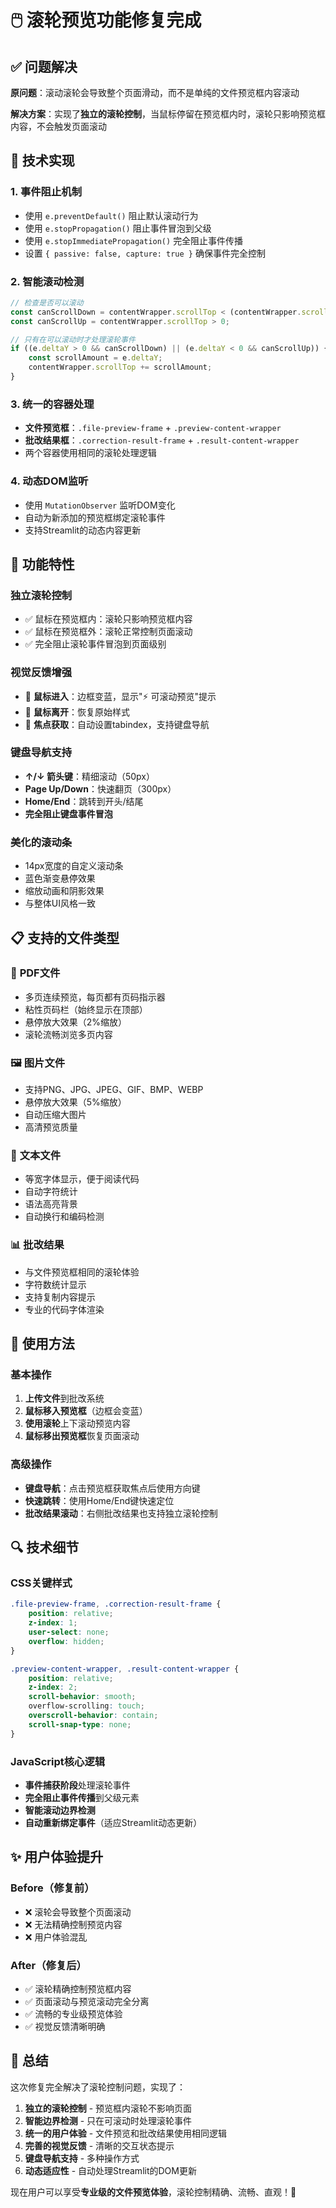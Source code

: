 # 🖱️ 滚轮预览功能修复完成

## ✅ 问题解决

**原问题**：滚动滚轮会导致整个页面滑动，而不是单纯的文件预览框内容滚动

**解决方案**：实现了**独立的滚轮控制**，当鼠标停留在预览框内时，滚轮只影响预览框内容，不会触发页面滚动

## 🔧 技术实现

### 1. **事件阻止机制**
- 使用 `e.preventDefault()` 阻止默认滚动行为
- 使用 `e.stopPropagation()` 阻止事件冒泡到父级
- 使用 `e.stopImmediatePropagation()` 完全阻止事件传播
- 设置 `{ passive: false, capture: true }` 确保事件完全控制

### 2. **智能滚动检测**
```javascript
// 检查是否可以滚动
const canScrollDown = contentWrapper.scrollTop < (contentWrapper.scrollHeight - contentWrapper.clientHeight);
const canScrollUp = contentWrapper.scrollTop > 0;

// 只有在可以滚动时才处理滚轮事件
if ((e.deltaY > 0 && canScrollDown) || (e.deltaY < 0 && canScrollUp)) {
    const scrollAmount = e.deltaY;
    contentWrapper.scrollTop += scrollAmount;
}
```

### 3. **统一的容器处理**
- **文件预览框**：`.file-preview-frame` + `.preview-content-wrapper`
- **批改结果框**：`.correction-result-frame` + `.result-content-wrapper`
- 两个容器使用相同的滚轮处理逻辑

### 4. **动态DOM监听**
- 使用 `MutationObserver` 监听DOM变化
- 自动为新添加的预览框绑定滚轮事件
- 支持Streamlit的动态内容更新

## 🎯 功能特性

### **独立滚轮控制**
- ✅ 鼠标在预览框内：滚轮只影响预览框内容
- ✅ 鼠标在预览框外：滚轮正常控制页面滚动
- ✅ 完全阻止滚轮事件冒泡到页面级别

### **视觉反馈增强**
- 🔵 **鼠标进入**：边框变蓝，显示"⚡ 可滚动预览"提示
- 🔄 **鼠标离开**：恢复原始样式
- 🎯 **焦点获取**：自动设置tabindex，支持键盘导航

### **键盘导航支持**
- **↑/↓ 箭头键**：精细滚动（50px）
- **Page Up/Down**：快速翻页（300px）
- **Home/End**：跳转到开头/结尾
- **完全阻止键盘事件冒泡**

### **美化的滚动条**
- 14px宽度的自定义滚动条
- 蓝色渐变悬停效果
- 缩放动画和阴影效果
- 与整体UI风格一致

## 📋 支持的文件类型

### 📄 **PDF文件**
- 多页连续预览，每页都有页码指示器
- 粘性页码栏（始终显示在顶部）
- 悬停放大效果（2%缩放）
- 滚轮流畅浏览多页内容

### 🖼️ **图片文件**
- 支持PNG、JPG、JPEG、GIF、BMP、WEBP
- 悬停放大效果（5%缩放）
- 自动压缩大图片
- 高清预览质量

### 📝 **文本文件**
- 等宽字体显示，便于阅读代码
- 自动字符统计
- 语法高亮背景
- 自动换行和编码检测

### 📊 **批改结果**
- 与文件预览框相同的滚轮体验
- 字符数统计显示
- 支持复制内容提示
- 专业的代码字体渲染

## 🚀 使用方法

### **基本操作**
1. **上传文件**到批改系统
2. **鼠标移入预览框**（边框会变蓝）
3. **使用滚轮**上下滚动预览内容
4. **鼠标移出预览框**恢复页面滚动

### **高级操作**
- **键盘导航**：点击预览框获取焦点后使用方向键
- **快速跳转**：使用Home/End键快速定位
- **批改结果滚动**：右侧批改结果也支持独立滚轮控制

## 🔍 技术细节

### **CSS关键样式**
```css
.file-preview-frame, .correction-result-frame {
    position: relative;
    z-index: 1;
    user-select: none;
    overflow: hidden;
}

.preview-content-wrapper, .result-content-wrapper {
    position: relative;
    z-index: 2;
    scroll-behavior: smooth;
    overflow-scrolling: touch;
    overscroll-behavior: contain;
    scroll-snap-type: none;
}
```

### **JavaScript核心逻辑**
- **事件捕获阶段**处理滚轮事件
- **完全阻止事件传播**到父级元素
- **智能滚动边界检测**
- **自动重新绑定事件**（适应Streamlit动态更新）

## ✨ 用户体验提升

### **Before（修复前）**
- ❌ 滚轮会导致整个页面滚动
- ❌ 无法精确控制预览内容
- ❌ 用户体验混乱

### **After（修复后）**
- ✅ 滚轮精确控制预览框内容
- ✅ 页面滚动与预览滚动完全分离
- ✅ 流畅的专业级预览体验
- ✅ 视觉反馈清晰明确

## 🎉 总结

这次修复完全解决了滚轮控制问题，实现了：

1. **独立的滚轮控制** - 预览框内滚轮不影响页面
2. **智能边界检测** - 只在可滚动时处理滚轮事件
3. **统一的用户体验** - 文件预览和批改结果使用相同逻辑
4. **完善的视觉反馈** - 清晰的交互状态提示
5. **键盘导航支持** - 多种操作方式
6. **动态适应性** - 自动处理Streamlit的DOM更新

现在用户可以享受**专业级的文件预览体验**，滚轮控制精确、流畅、直观！🎯 